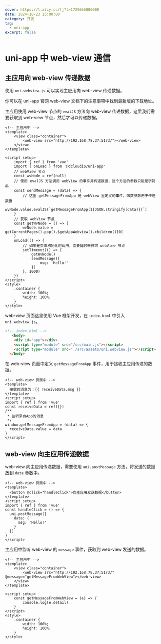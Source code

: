 ```yaml
---
cover: https://t.alcy.cc/fj?t=1729666800000
date: 2024-10-23 15:00:00
category: 开发
tag:
  - uni-app
excerpt: false
---
```


# uni-app 中 web-view 通信

## 主应用向 web-view 传递数据

使用 `uni.webview.js` 可以实现主应用向 web-view 传递数据。

你可以在 uni-app 官网 web-view 文档下的注意事项中找到最新版的下载地址。

主应用使用 web-view 节点的 `evalJS` 方法向 web-view 传递数据，这里我们需要获取到 web-view 节点，然后才可以传递数据。

```vue
<!-- 主应用中 -->
<template>
	<view class="container">
		<web-view src="http://192.168.78.37:5173/"></web-view>
	</view>
</template>

<script setup>
	import { ref } from 'vue'
	import { onLoad } from '@dcloudio/uni-app'
	// webView 节点
	const wvNode = ref(null)
	// 使用 evalJS 方法调用 webView 的事件并传递数据，这个方法的参数只能是字符串
	const sendMessage = (data) => {
		// 这里 getMessageFromApp 是 webView 里定义的事件，函数参数用于传递数据
		wvNode.value.evalJS(`getMessageFromApp(${JSON.stringify(data)})`)
	}
	// 获取 webView 节点
	const getWvNode = () => {
		wvNode.value = getCurrentPages().pop().$getAppWebview().children()[0]
	}
	onLoad(() => {
		// 如果是页面初始化时调用，需要延时来获取 webView 节点
		setTimeout(() => {
			getWvNode()
			sendMessage({
				msg: 'Hello!'
			})
		}, 1000)
	})
</script>
<style>
	.container {
		width: 100%;
		height: 100%;
	}
</style>
```

web-view 页面这里使用 Vue 框架开发，在 `index.html` 中引入 `uni.webview.js`。

```html
<!-- index.html -->
   <body>
    <div id="app"></div>
    <script type="module" src="/src/main.js"></script>
    <script type="module" src="./src/assets/uni.webview.js"></script>
  </body>
```

在 web-view 页面中定义 `getMessageFromApp` 事件，用于接收主应用传递的数据。

```vue
<!-- web-view 页面中 -->
<template>
  接收的消息为：{{ receiveData.msg }}
</template>
<script setup>
import { ref } from 'vue'
const receiveData = ref({})
/**
 * 监听来自App的消息
 */
window.getMessageFromApp = (data) => {
  receiveData.value = data
}
</script>
```

## web-view 向主应用传递数据

web-view 向主应用传递数据，需要使用 `uni.postMessage` 方法，将发送的数据放到 `data` 参数中。

```vue
<!-- web-view 页面中 -->
<template>
  <button @click="handleClick">向主应用发送数据</button>
</template>
<script setup>
import { ref } from 'vue'
const handleClick = () => {
  uni.postMessage({
    data: {
      msg: 'Hello!'
    }
  })
}
</script>
```

主应用中监听 web-view 的 `message` 事件，获取到 web-view 发送的数据。

```vue
<!-- 主应用中 -->
<template>
	<view class="container">
		<web-view src="http://192.168.78.37:5173/" @message="getMessageFromWebView"></web-view>
	</view>
</template>

<script setup>
	const getMessageFromWebView = (e) => {
		console.log(e.detail)
	}
</script>
<style>
	.container {
		width: 100%;
		height: 100%;
	}
</style>
```